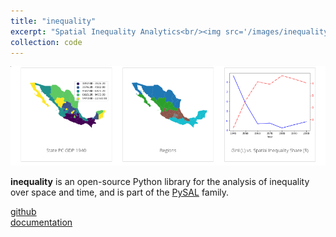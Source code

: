 ```yaml
---
title: "inequality"
excerpt: "Spatial Inequality Analytics<br/><img src='/images/inequality.png'>"
collection: code
---
```


![inequality](/images/inequality.png)

**inequality** is an open-source Python library for the analysis of inequality over space and time, and is part of the [PySAL](https://pysal.org) family.

[github](https://github.com/pysal/inequality)  
[documentation](https://inequality.readthedocs.org)  
